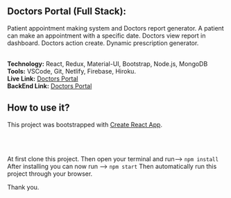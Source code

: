 
## Doctors Portal (Full Stack):
Patient appointment making system and Doctors report generator. A
patient can make an appointment with a specific date. Doctors view
report in dashboard. Doctors action create. Dynamic prescription
generator.<br/><br/>


**Technology:** React, Redux, Material-UI, Bootstrap, Node.js, MongoDB<br/>
**Tools:** VSCode, Git, Netlify, Firebase, Hiroku.<br/>
**Live Link:** [Doctors Portal](https://doctorsportal-b406a.web.app/ "Doctors Portal")<br/>
**BackEnd Link:** [Doctors Portal](https://github.com/shakil1206/doctorsPortal-Backend "Doctors Portal")<br/>


## How to use it?

This project was bootstrapped with [Create React App](https://github.com/facebook/create-react-app).

<br><br>

At first clone this project. Then open your terminal and run--> `npm install` After installing you can now run --> `npm start` Then automatically run this project through your browser.

Thank you.


